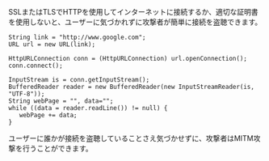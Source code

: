 
SSLまたはTLSでHTTPを使用してインターネットに接続するか、適切な証明書を使用しないと、ユーザーに気づかれずに攻撃者が簡単に接続を盗聴できます。

    String link = "http://www.google.com";
    URL url = new URL(link);

    HttpURLConnection conn = (HttpURLConnection) url.openConnection();
    conn.connect();

    InputStream is = conn.getInputStream();
    BufferedReader reader = new BufferedReader(new InputStreamReader(is, "UTF-8"));
    String webPage = "", data="";
    while ((data = reader.readLine()) != null) {
       webPage += data;
    }

ユーザーに誰かが接続を盗聴していることさえ気づかせずに、攻撃者はMITM攻撃を行うことができます。
